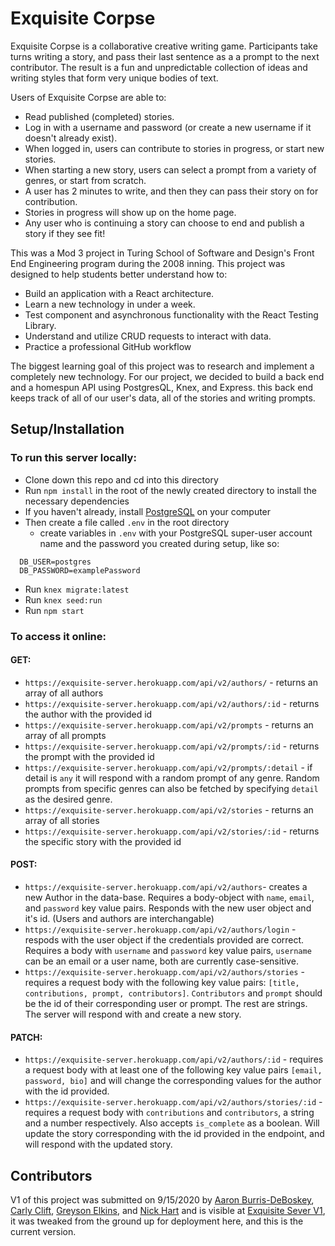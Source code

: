 # Exquisite Corpse

 Exquisite Corpse is a collaborative creative writing game. Participants take turns writing a story, and pass their last sentence as a a prompt to the next contributor. The result is a fun and unpredictable collection of ideas and writing styles that form very unique bodies of text.

 Users of Exquisite Corpse are able to:
 * Read published (completed) stories.
 * Log in with a username and password (or create a new username if it doesn't already exist).
 * When logged in, users can contribute to stories in progress, or start new stories. 
 * When starting a new story, users can select a prompt from a variety of genres, or start from scratch.
 * A user has 2 minutes to write, and then they can pass their story on for contribution. 
 * Stories in progress will show up on the home page. 
 * Any user who is continuing a story can choose to end and publish a story if they see fit!

This was a Mod 3 project in Turing School of Software and Design's Front End Engineering program during the 2008 inning. This project was designed to help students better understand how to:
- Build an application with a React architecture.
- Learn a new technology in under a week.
- Test component and asynchronous functionality with the React Testing Library.
- Understand and utilize CRUD requests to interact with data. 
- Practice a professional GitHub workflow

The biggest learning goal of this project was to research and implement a completely new technology. For our project, we decided to build a back end and a homespun API using PostgresQL, Knex, and Express. this back end keeps track of all of our user's data, all of the stories and writing prompts. 

## Setup/Installation
### To run this server locally: 

- Clone down this repo and cd into this directory
- Run `npm install` in the root of the newly created directory to install the necessary dependencies
- If you haven't already, install [PostgreSQL](https://www.postgresql.org/download/) on your computer 
- Then create a file called `.env` in the root directory
  - create variables in `.env` with your PostgreSQL super-user account name and the password you created during setup, like so:
```
  DB_USER=postgres
  DB_PASSWORD=examplePassword
```
- Run `knex migrate:latest`
- Run `knex seed:run`
- Run `npm start`

### To access it online: 
#### GET:
- `https://exquisite-server.herokuapp.com/api/v2/authors/` - returns an array of all authors
- `https://exquisite-server.herokuapp.com/api/v2/authors/:id` - returns the author with the provided id
- `https://exquisite-server.herokuapp.com/api/v2/prompts` - returns an array of all prompts
- `https://exquisite-server.herokuapp.com/api/v2/prompts/:id` - returns the prompt with the  provided id
- `https://exquisite-server.herokuapp.com/api/v2/prompts/:detail` - if detail is `any` it will respond with a random prompt of any genre. Random prompts from specific genres can also be fetched by specifying `detail` as the desired genre. 
- `https://exquisite-server.herokuapp.com/api/v2/stories` - returns an array of all stories
- `https://exquisite-server.herokuapp.com/api/v2/stories/:id` - returns the specific story with the provided id
#### POST:
- `https://exquisite-server.herokuapp.com/api/v2/authors`- creates a new Author in the data-base. Requires a body-object with `name`, `email`, and `password` key value pairs. Responds with the new user object and it's id. (Users and authors are interchangable)
- `https://exquisite-server.herokuapp.com/api/v2/authors/login` - respods with the user object if the credentials provided are correct. Requires a body with `username` and `password` key value pairs, `username` can be an email or a user name, both are currently case-sensitive.
- `https://exquisite-server.herokuapp.com/api/v2/authors/stories` - requires a request body with the following key value pairs: `[title, contributions, prompt, contributors]`. `Contributors` and `prompt` should be the id of their corresponding user or prompt. The rest are strings. The server will respond with and create a new story. 
#### PATCH:
- `https://exquisite-server.herokuapp.com/api/v2/authors/:id` - requires a request body with at least one of the following key value pairs `[email, password, bio]` and will change the corresponding values for the author with the id provided. 
- `https://exquisite-server.herokuapp.com/api/v2/authors/stories/:id` - requires a request body with `contributions` and `contributors`, a string and a number respectively. Also accepts `is_complete` as a boolean. Will update the story corresponding with the id provided in the endpoint, and will respond with the updated story. 






## Contributors
V1 of this project was submitted on 9/15/2020 by [Aaron Burris-DeBoskey](https://github.com/Abdeboskey), [Carly Clift](https://github.com/carlymclift), [Greyson Elkins](https://github.com/GreysonElkins), and [Nick Hart](https://github.com/nickhartdev) and is visible at [Exquisite Sever V1](https://github.com/nickhartdev/exquisite-corpse-server), it was tweaked from the ground up for deployment here, and this is the current version.
